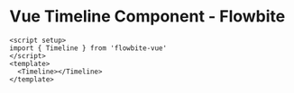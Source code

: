 <script setup>
import TimelineExample from './examples/TimelineExample.vue'
</script>
# Vue Timeline Component - Flowbite

```vue
<script setup>
import { Timeline } from 'flowbite-vue'
</script>
<template>
  <Timeline></Timeline>
</template>
```

<TimelineExample />
